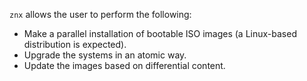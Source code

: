 `znx` allows the user to perform the following:

- Make a parallel installation of bootable ISO images (a Linux-based distribution is expected).
- Upgrade the systems in an atomic way.
- Update the images based on differential content.
